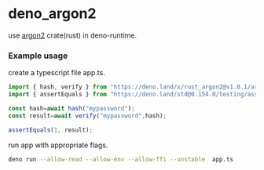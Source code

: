 # deno_argon2

use [argon2](https://docs.rs/argon2/latest/argon2/) crate(rust) in deno-runtime.  

### Example usage

create a typescript file app.ts.
```ts
import { hash, verify } from "https://deno.land/x/rust_argon2@v1.0.1/argon2.ts";
import { assertEquals } from "https://deno.land/std@0.154.0/testing/asserts.ts";

const hash=await hash("mypassword");
const result=await verify("mypassword",hash);

assertEquals(1, result);
```

run app with appropriate flags.
```sh
deno run --allow-read --allow-env --allow-ffi --unstable  app.ts
```

